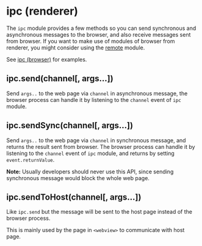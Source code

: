 # ipc (renderer)

The `ipc` module provides a few methods so you can send synchronous and
asynchronous messages to the browser, and also receive messages sent from
browser. If you want to make use of modules of browser from renderer, you
might consider using the [remote](remote.md) module.

See [ipc (browser)](ipc-browser.md) for examples.

## ipc.send(channel[, args...])

Send `args..` to the web page via `channel` in asynchronous message, the browser
process can handle it by listening to the `channel` event of `ipc` module.

## ipc.sendSync(channel[, args...])

Send `args..` to the web page via `channel` in synchronous message, and returns
the result sent from browser. The browser process can handle it by listening to
the `channel` event of `ipc` module, and returns by setting `event.returnValue`.

**Note:** Usually developers should never use this API, since sending
synchronous message would block the whole web page.

## ipc.sendToHost(channel[, args...])

Like `ipc.send` but the message will be sent to the host page instead of the
browser process.

This is mainly used by the page in `<webview>` to communicate with host page.
